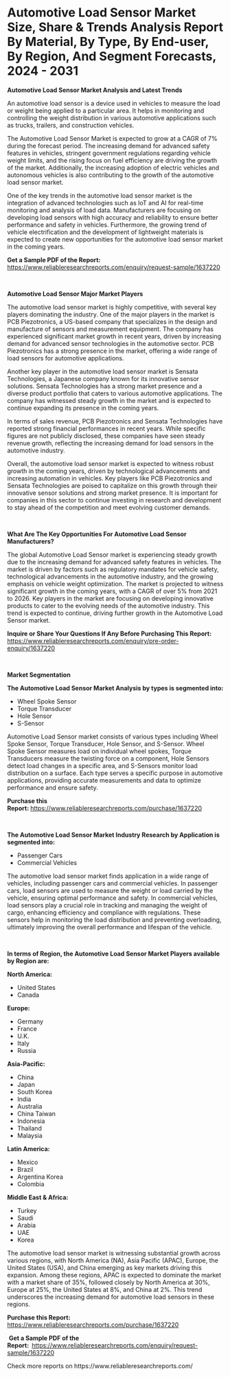 <p><h1>Automotive Load Sensor Market Size, Share & Trends Analysis Report By Material, By Type, By End-user, By Region, And Segment Forecasts, 2024 - 2031</h1></p><p><strong>Automotive Load Sensor Market Analysis and Latest Trends</strong></p>
<p><p>An automotive load sensor is a device used in vehicles to measure the load or weight being applied to a particular area. It helps in monitoring and controlling the weight distribution in various automotive applications such as trucks, trailers, and construction vehicles.</p><p>The Automotive Load Sensor Market is expected to grow at a CAGR of 7% during the forecast period. The increasing demand for advanced safety features in vehicles, stringent government regulations regarding vehicle weight limits, and the rising focus on fuel efficiency are driving the growth of the market. Additionally, the increasing adoption of electric vehicles and autonomous vehicles is also contributing to the growth of the automotive load sensor market.</p><p>One of the key trends in the automotive load sensor market is the integration of advanced technologies such as IoT and AI for real-time monitoring and analysis of load data. Manufacturers are focusing on developing load sensors with high accuracy and reliability to ensure better performance and safety in vehicles. Furthermore, the growing trend of vehicle electrification and the development of lightweight materials is expected to create new opportunities for the automotive load sensor market in the coming years.</p></p>
<p><strong>Get a Sample PDF of the Report:&nbsp;</strong> <a href="https://www.reliableresearchreports.com/enquiry/request-sample/1637220">https://www.reliableresearchreports.com/enquiry/request-sample/1637220</a></p>
<p>&nbsp;</p>
<p><strong>Automotive Load Sensor Major Market Players</strong></p>
<p><p>The automotive load sensor market is highly competitive, with several key players dominating the industry. One of the major players in the market is PCB Piezotronics, a US-based company that specializes in the design and manufacture of sensors and measurement equipment. The company has experienced significant market growth in recent years, driven by increasing demand for advanced sensor technologies in the automotive sector. PCB Piezotronics has a strong presence in the market, offering a wide range of load sensors for automotive applications.</p><p>Another key player in the automotive load sensor market is Sensata Technologies, a Japanese company known for its innovative sensor solutions. Sensata Technologies has a strong market presence and a diverse product portfolio that caters to various automotive applications. The company has witnessed steady growth in the market and is expected to continue expanding its presence in the coming years.</p><p>In terms of sales revenue, PCB Piezotronics and Sensata Technologies have reported strong financial performances in recent years. While specific figures are not publicly disclosed, these companies have seen steady revenue growth, reflecting the increasing demand for load sensors in the automotive industry.</p><p>Overall, the automotive load sensor market is expected to witness robust growth in the coming years, driven by technological advancements and increasing automation in vehicles. Key players like PCB Piezotronics and Sensata Technologies are poised to capitalize on this growth through their innovative sensor solutions and strong market presence. It is important for companies in this sector to continue investing in research and development to stay ahead of the competition and meet evolving customer demands.</p></p>
<p>&nbsp;</p>
<p><strong>What Are The Key Opportunities For Automotive Load Sensor Manufacturers?</strong></p>
<p><p>The global Automotive Load Sensor market is experiencing steady growth due to the increasing demand for advanced safety features in vehicles. The market is driven by factors such as regulatory mandates for vehicle safety, technological advancements in the automotive industry, and the growing emphasis on vehicle weight optimization. The market is projected to witness significant growth in the coming years, with a CAGR of over 5% from 2021 to 2026. Key players in the market are focusing on developing innovative products to cater to the evolving needs of the automotive industry. This trend is expected to continue, driving further growth in the Automotive Load Sensor market.</p></p>
<p><strong>Inquire or Share Your Questions If Any Before Purchasing This Report:</strong> <a href="https://www.reliableresearchreports.com/enquiry/pre-order-enquiry/1637220">https://www.reliableresearchreports.com/enquiry/pre-order-enquiry/1637220</a></p>
<p>&nbsp;</p>
<p><strong>Market Segmentation</strong></p>
<p><strong>The Automotive Load Sensor Market Analysis by types is segmented into:</strong></p>
<p><ul><li>Wheel Spoke Sensor</li><li>Torque Transducer</li><li>Hole Sensor</li><li>S-Sensor</li></ul></p>
<p><p>Automotive Load Sensor market consists of various types including Wheel Spoke Sensor, Torque Transducer, Hole Sensor, and S-Sensor. Wheel Spoke Sensor measures load on individual wheel spokes, Torque Transducers measure the twisting force on a component, Hole Sensors detect load changes in a specific area, and S-Sensors monitor load distribution on a surface. Each type serves a specific purpose in automotive applications, providing accurate measurements and data to optimize performance and ensure safety.</p></p>
<p><strong>Purchase this Report:&nbsp;</strong><a href="https://www.reliableresearchreports.com/purchase/1637220">https://www.reliableresearchreports.com/purchase/1637220</a></p>
<p>&nbsp;</p>
<p><strong>The Automotive Load Sensor Market Industry Research by Application is segmented into:</strong></p>
<p><ul><li>Passenger Cars</li><li>Commercial Vehicles</li></ul></p>
<p><p>The automotive load sensor market finds application in a wide range of vehicles, including passenger cars and commercial vehicles. In passenger cars, load sensors are used to measure the weight or load carried by the vehicle, ensuring optimal performance and safety. In commercial vehicles, load sensors play a crucial role in tracking and managing the weight of cargo, enhancing efficiency and compliance with regulations. These sensors help in monitoring the load distribution and preventing overloading, ultimately improving the overall performance and lifespan of the vehicle.</p></p>
<p>&nbsp;</p>
<p><strong>In terms of Region, the Automotive Load Sensor Market Players available by Region are:</strong></p>
<p>
    <p> <strong> North America: </strong>
        <ul>
            <li>United States</li>
            <li>Canada</li>
        </ul>
        </p> 
    <p> <strong> Europe: </strong>
        <ul>
            <li>Germany</li>
            <li>France</li>
            <li>U.K.</li>
            <li>Italy</li>
            <li>Russia</li>
        </ul>
        </p> 
    <p> <strong> Asia-Pacific: </strong>
        <ul>
            <li>China</li>
            <li>Japan</li>
            <li>South Korea</li>
            <li>India</li>
            <li>Australia</li>
            <li>China Taiwan</li>
            <li>Indonesia</li>
            <li>Thailand</li>
            <li>Malaysia</li>
        </ul>
        </p> 
    <p> <strong> Latin America: </strong>
        <ul>
            <li>Mexico</li>
            <li>Brazil</li>
            <li>Argentina Korea</li>
            <li>Colombia</li>
        </ul>
        </p> 
    <p> <strong> Middle East & Africa: </strong>
        <ul>
            <li>Turkey</li>
            <li>Saudi</li>
            <li>Arabia</li>
            <li>UAE</li>
            <li>Korea</li>
        </ul>
    </p>
    </p>
<p><p>The automotive load sensor market is witnessing substantial growth across various regions, with North America (NA), Asia Pacific (APAC), Europe, the United States (USA), and China emerging as key markets driving this expansion. Among these regions, APAC is expected to dominate the market with a market share of 35%, followed closely by North America at 30%, Europe at 25%, the United States at 8%, and China at 2%. This trend underscores the increasing demand for automotive load sensors in these regions.</p></p>
<p><strong>Purchase this Report: </strong><a href="https://www.reliableresearchreports.com/purchase/1637220">https://www.reliableresearchreports.com/purchase/1637220</a></p>
<p>&nbsp;<strong>Get a Sample PDF of the Report:&nbsp;&nbsp;</strong><a href="https://www.reliableresearchreports.com/enquiry/request-sample/1637220">https://www.reliableresearchreports.com/enquiry/request-sample/1637220</a></p>
<p><strong></strong></p>
<p>Check more reports on https://www.reliableresearchreports.com/</p>